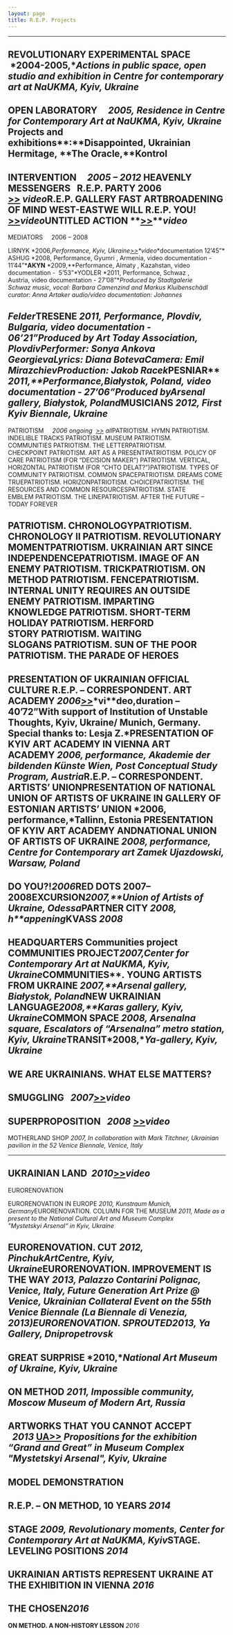 ```yaml
---
layout: page
title: R.E.P. Projects
---
```


---
REVOLUTIONARY
EXPERIMENTAL SPACE     *2004-2005,**Actions in public space, open studio and exhibition in Centre for contemporary art at NaUKMA, Kyiv, Ukraine*
---
OPEN LABORATORY     *2005, Residence in Centre for Contemporary Art at NaUKMA, Kyiv, Ukraine*
**Projects and** **exhibitions****:****Disappointed**, **Ukrainian Hermitage**, **The Oracle,****Kontrol**
---
INTERVENTION     *2005 – 2012*
HEAVENLY
MESSENGERS  
R.E.P. PARTY 2006 [>>](https://vimeo.com/17226090) *video*R.E.P. GALLERY
FAST ARTBROADENING OF MIND WEST-EASTWE WILL R.E.P. YOU! [>>](https://vimeo.com/22308743)*video***UNTITLED ACTION** **[>>](https://vimeo.com/16919274)***video*
---
MEDIATORS     2006 – 2008 

LIRNYK *2006,**Performance, Kyiv, Ukraine*[>>](https://vimeo.com/27596046)*video**documentation 12’45”*ASHUG *2008, Performance, Gyumri , Armenia, video documentation - 11’44”***AKYN** *2009,**Performance, Almaty , Kazahstan, video documentation -  5’53”*YODLER *2011, Performance, Schwaz , Austria, video documentation - 27’08”**Produced by Stadtgalerie Schwaz music, vocal: Barbara Camenzind and Markus
Kluibenschädl
curator: Anna Artaker
audio/video documentation: Johannes* 

*Felder*TRESENE *2011, Performance, Plovdiv, Bulgaria, video documentation - 06’21”**Produced by Art Today Association, PlovdivPerformer: Sonya Ankova GeorgievaLyrics: Diana BotevaCamera: Emil MirazchievProduction: Jakob Racek***PESNIAR** *2011,**Performance,**Białystok**, Poland, video documentation - 27’06”**Produced by**Arsenal gallery, Białystok, Poland*MUSICIANS *2012, First Kyiv Biennale, Ukraine*
---

PATRIOTISM     *2006 ongoing  [>>](https://drive.google.com/file/d/1ujIVbVdMbiBNC2Td5o-yEE36UwVrfTrs/view?usp=sharing) all*PATRIOTISM. HYMN PATRIOTISM. INDELIBLE TRACKS PATRIOTISM. MUSEUM PATRIOTISM. COMMUNITIES PATRIOTISM. THE LETTERPATRIOTISM. CHECKPOINT PATRIOTISM. ART AS A PRESENTPATRIOTISM. POLICY OF CARE PATRIOTISM (FOR “DECISION MAKER”) PATRIOTISM. VERTICAL, HORIZONTAL PATRIOTISM (FOR “CHTO DELAT?”)PATRIOTISM. TYPES OF COMMUNITY PATRIOTISM. COMMON SPACEPATRIOTISM. DREAMS COME TRUEPATRIOTISM. HORIZONPATRIOTISM. CHOICEPATRIOTISM. THE RESOURCES AND COMMON RESOURCESPATRIOTISM. STATE EMBLEM PATRIOTISM. THE LINEPATRIOTISM. AFTER THE FUTURE – TODAY FOREVER 

PATRIOTISM. CHRONOLOGYPATRIOTISM. CHRONOLOGY II PATRIOTISM. REVOLUTIONARY MOMENTPATRIOTISM. UKRAINIAN ART SINCE INDEPENDENCEPATRIOTISM. IMAGE OF AN ENEMY PATRIOTISM. TRICKPATRIOTISM. ON METHOD PATRIOTISM. FENCEPATRIOTISM. INTERNAL UNITY REQUIRES AN OUTSIDE ENEMY PATRIOTISM. IMPARTING KNOWLEDGE PATRIOTISM. SHORT-TERM HOLIDAY PATRIOTISM. HERFORD STORY PATRIOTISM. WAITING SLOGANS PATRIOTISM. SUN OF THE POOR 
**PATRIOTISM. THE PARADE OF HEROES**
---
PRESENTATION OF UKRAINIAN OFFICIAL CULTURE
**R.E.P. – CORRESPONDENT.
ART ACADEMY** *2006*[>>](https://vimeo.com/308190840)*vi**deo,**duration – 40’72”**With support of Institution of Unstable Thoughts, Kyiv, Ukraine/ Munich, Germany. Special thanks to: Lesja Z.*PRESENTATION OF KYIV ART
ACADEMY IN VIENNA ART
ACADEMY *2006, performance, Akademie der bildenden Künste Wien, Post Conceptual Study Program, Austria*R.E.P. – CORRESPONDENT. ARTISTS’ UNION**PRESENTATION OF NATIONAL UNION OF ARTISTS OF UKRAINE IN GALLERY OF ESTONIAN ARTISTS’ UNION** *2006, performance,*Tallinn, Estonia
PRESENTATION OF KYIV ART ACADEMY ANDNATIONAL UNION OF ARTISTS OF UKRAINE *2008, performance, Centre for Contemporary art Zamek Ujazdowski, Warsaw, Poland*
---
**DO YOU?!***2006*RED DOTS 2007– 2008**EXCURSION***2007,**Union of Artists of Ukraine, Odessa*PARTNER CITY *2008, h**appening*KVASS *2008*
---
HEADQUARTERS **Communities project COMMUNITIES PROJECT***2007,**Center for Contemporary Art at NaUKMA, Kyiv, Ukraine***COMMUNITIES**. YOUNG ARTISTS FROM UKRAINE *2007,**Arsenal gallery, Białystok, Poland*NEW UKRAINIAN LANGUAGE*2008,**Karas gallery, Kyiv, Ukraine*COMMON SPACE *2008, Arsenalna square, Escalators of “Arsenalna” metro station, Kyiv, Ukraine***TRANSIT***2008,**Ya-gallery, Kyiv, Ukraine*
---
WE ARE UKRAINIANS.
WHAT ELSE MATTERS? 
---
SMUGGLING   *2007*[>>](https://vimeo.com/27124736)*video*
---
SUPERPROPOSITION   *2008* [>>](https://vimeo.com/33344893)*video*
---

MOTHERLAND SHOP *2007, In collaboration with Mark Titchner, Ukrainian pavilion in the 52 Venice Biennale, Venice, Italy*

---
UKRAINIAN LAND  *2010*[>>](https://vimeo.com/33447207)*video*
---
EURORENOVATION

EURORENOVATION IN EUROPE *2010, Kunstraum Munich, Germany*EURORENOVATION. COLUMN FOR THE MUSEUM *2011, Made as a present to the National Cultural Art and Museum Complex "Mystetskyi Arsenal“ in Kyiv, Ukraine*

EURORENOVATION. CUT *2012, PinchukArtCentre, Kyiv, Ukraine*EURORENOVATION. IMPROVEMENT IS THE WAY *2013, Palazzo Contarini Polignac, Venice, Italy, Future Generation Art Prize @ Venice, Ukrainian Collateral Event on the 55th Venice Biennale (La Biennale di Venezia, 2013)***EURORENOVATION. SPROUTED***2013, Ya Gallery, Dnipropetrovsk*
---
**GREAT SURPRISE** *2010,**National Art Museum of
Ukraine, Kyiv, Ukraine*
---
ON METHOD *2011, Impossible community, Moscow Museum of Modern Art, Russia*
---
ARTWORKS THAT YOU CANNOT ACCEPT    *2013* [UA>>](http://archive.prostory.net.ua/ua/art/605-2013-11-05-08-59-14?fbclid=IwAR0S2ZrFVUB5o0y8ctLjKhV71TwS8WQSMmac05BtmLmPyb4_C3wRWpW2LOw) *Propositions for the exhibition “Grand and Great” in Museum Complex "Mystetskyi Arsenal", Kyiv, Ukraine*
---
MODEL
DEMONSTRATION 
---
**R.E.P. – ON METHOD, 10 YEARS** *2014*
---
STAGE *2009, Revolutionary moments, Center for Contemporary Art at NaUKMA, Kyiv***STAGE. LEVELING
POSITIONS** *2014*
---

**UKRAINIAN ARTISTS REPRESENT UKRAINE AT THE EXHIBITION IN
VIENNA** *2016*
---

**THE CHOSEN***2016*
---

**ON METHOD. A NON-HISTORY LESSON** *2016*


